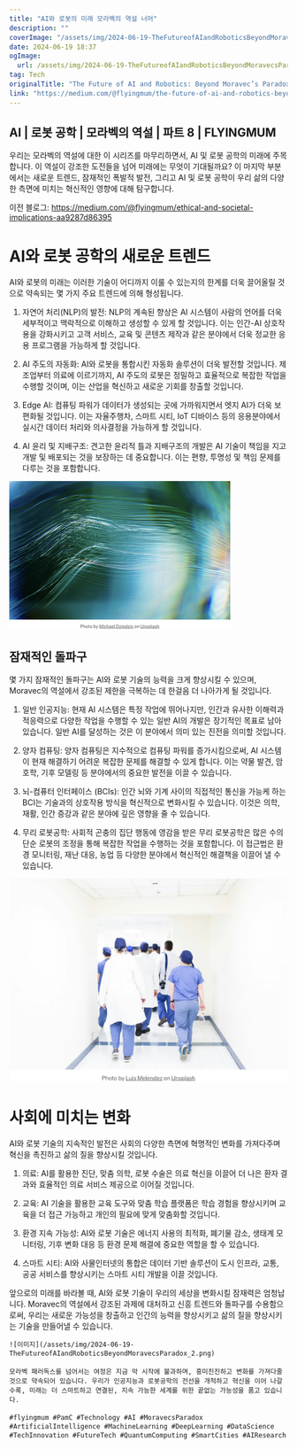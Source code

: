 ```yaml
---
title: "AI와 로봇의 미래 모라벡의 역설 너머"
description: ""
coverImage: "/assets/img/2024-06-19-TheFutureofAIandRoboticsBeyondMoravecsParadox_0.png"
date: 2024-06-19 18:37
ogImage: 
  url: /assets/img/2024-06-19-TheFutureofAIandRoboticsBeyondMoravecsParadox_0.png
tag: Tech
originalTitle: "The Future of AI and Robotics: Beyond Moravec’s Paradox"
link: "https://medium.com/@flyingmum/the-future-of-ai-and-robotics-beyond-moravecs-paradox-3cc8157e39c4"
---
```



## AI | 로봇 공학 | 모라벡의 역설 | 파트 8 | FLYINGMUM

우리는 모라벡의 역설에 대한 이 시리즈를 마무리하면서, AI 및 로봇 공학의 미래에 주목합니다. 이 역설이 강조한 도전들을 넘어 미래에는 무엇이 기대될까요? 이 마지막 부분에서는 새로운 트렌드, 잠재적인 폭발적 발전, 그리고 AI 및 로봇 공학이 우리 삶의 다양한 측면에 미치는 혁신적인 영향에 대해 탐구합니다.

이전 블로그: https://medium.com/@flyingmum/ethical-and-societal-implications-aa9287d86395

# AI와 로봇 공학의 새로운 트렌드

<div class="content-ad"></div>

AI와 로봇의 미래는 이러한 기술이 어디까지 이룰 수 있는지의 한계를 더욱 끌어올릴 것으로 약속되는 몇 가지 주요 트렌드에 의해 형성됩니다.

1. 자연어 처리(NLP)의 발전: NLP의 계속된 향상은 AI 시스템이 사람의 언어를 더욱 세부적이고 맥락적으로 이해하고 생성할 수 있게 할 것입니다. 이는 인간-AI 상호작용을 강화시키고 고객 서비스, 교육 및 콘텐츠 제작과 같은 분야에서 더욱 정교한 응용 프로그램을 가능하게 할 것입니다.

2. AI 주도의 자동화: AI와 로봇을 통합시킨 자동화 솔루션이 더욱 발전할 것입니다. 제조업부터 의료에 이르기까지, AI 주도의 로봇은 정밀하고 효율적으로 복잡한 작업을 수행할 것이며, 이는 산업을 혁신하고 새로운 기회를 창출할 것입니다.

3. Edge AI: 컴퓨팅 파워가 데이터가 생성되는 곳에 가까워지면서 엣지 AI가 더욱 보편화될 것입니다. 이는 자율주행차, 스마트 시티, IoT 디바이스 등의 응용분야에서 실시간 데이터 처리와 의사결정을 가능하게 할 것입니다.

<div class="content-ad"></div>

4. AI 윤리 및 지배구조: 견고한 윤리적 틀과 지배구조의 개발은 AI 기술이 책임을 지고 개발 및 배포되는 것을 보장하는 데 중요합니다. 이는 편향, 투명성 및 책임 문제를 다루는 것을 포함합니다.

![](/assets/img/2024-06-19-TheFutureofAIandRoboticsBeyondMoravecsParadox_0.png)

## 잠재적인 돌파구

몇 가지 잠재적인 돌파구는 AI와 로봇 기술의 능력을 크게 향상시킬 수 있으며, Moravec의 역설에서 강조된 제한을 극복하는 데 한걸음 더 나아가게 될 것입니다.

<div class="content-ad"></div>

1. 일반 인공지능: 현재 AI 시스템은 특정 작업에 뛰어나지만, 인간과 유사한 이해력과 적응력으로 다양한 작업을 수행할 수 있는 일반 AI의 개발은 장기적인 목표로 남아 있습니다. 일반 AI를 달성하는 것은 이 분야에서 의미 있는 진전을 의미할 것입니다.

2. 양자 컴퓨팅: 양자 컴퓨팅은 지수적으로 컴퓨팅 파워를 증가시킴으로써, AI 시스템이 현재 해결하기 어려운 복잡한 문제를 해결할 수 있게 합니다. 이는 약물 발견, 암호학, 기후 모델링 등 분야에서의 중요한 발전을 이끌 수 있습니다.

3. 뇌-컴퓨터 인터페이스 (BCIs): 인간 뇌와 기계 사이의 직접적인 통신을 가능케 하는 BCI는 기술과의 상호작용 방식을 혁신적으로 변화시킬 수 있습니다. 이것은 의학, 재활, 인간 증강과 같은 분야에 깊은 영향을 줄 수 있습니다.

4. 무리 로봇공학: 사회적 곤충의 집단 행동에 영감을 받은 무리 로봇공학은 많은 수의 단순 로봇의 조정을 통해 복잡한 작업을 수행하는 것을 포함합니다. 이 접근법은 환경 모니터링, 재난 대응, 농업 등 다양한 분야에서 혁신적인 해결책을 이끌어 낼 수 있습니다.

<div class="content-ad"></div>

<img src="/assets/img/2024-06-19-TheFutureofAIandRoboticsBeyondMoravecsParadox_1.png" />

# 사회에 미치는 변화

AI와 로봇 기술의 지속적인 발전은 사회의 다양한 측면에 혁명적인 변화를 가져다주며 혁신을 촉진하고 삶의 질을 향상시킬 것입니다.

1. 의료: AI를 활용한 진단, 맞춤 의학, 로봇 수술은 의료 혁신을 이끌어 더 나은 환자 결과와 효율적인 의료 서비스 제공으로 이어질 것입니다.

<div class="content-ad"></div>

2. 교육: AI 기술을 활용한 교육 도구와 맞춤 학습 플랫폼은 학습 경험을 향상시키며 교육을 더 접근 가능하고 개인의 필요에 맞게 맞춤화할 것입니다.

3. 환경 지속 가능성: AI와 로봇 기술은 에너지 사용의 최적화, 폐기물 감소, 생태계 모니터링, 기후 변화 대응 등 환경 문제 해결에 중요한 역할을 할 수 있습니다.

4. 스마트 시티: AI와 사물인터넷의 통합은 데이터 기반 솔루션이 도시 인프라, 교통, 공공 서비스를 향상시키는 스마트 시티 개발을 이끌 것입니다.

앞으로의 미래를 바라볼 때, AI와 로봇 기술이 우리의 세상을 변화시킬 잠재력은 엄청납니다. Moravec의 역설에서 강조된 과제에 대처하고 신흥 트렌드와 돌파구를 수용함으로써, 우리는 새로운 가능성을 창출하고 인간의 능력을 향상시키고 삶의 질을 향상시키는 기술을 만들어낼 수 있습니다.

<div class="content-ad"></div>

```
![이미지](/assets/img/2024-06-19-TheFutureofAIandRoboticsBeyondMoravecsParadox_2.png)

모라벡 패러독스를 넘어서는 여정은 지금 막 시작에 불과하며, 흥미진진하고 변화를 가져다줄 것으로 약속되어 있습니다. 우리가 인공지능과 로봇공학의 전선을 개척하고 혁신을 이어 나갈수록, 미래는 더 스마트하고 연결된, 지속 가능한 세계를 위한 끝없는 가능성을 품고 있습니다.

#flyingmum #PamC #Technology #AI #MoravecsParadox #ArtificialIntelligence #MachineLearning #DeepLearning #DataScience #TechInnovation #FutureTech #QuantumComputing #SmartCities #AIResearch
```